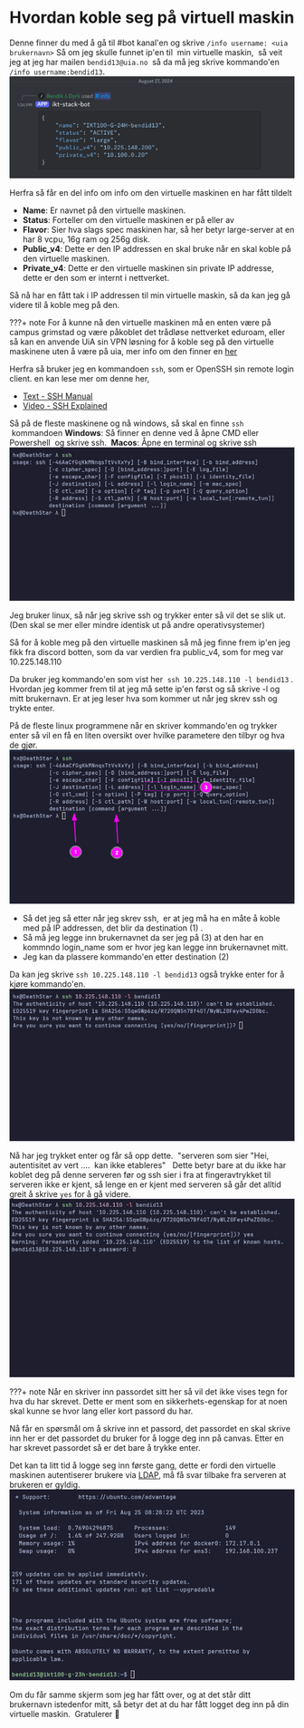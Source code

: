 # Hvordan koble seg på virtuell maskin
Denne finner du med å gå til #bot kanal'en og skrive ``/info username: <uia brukernavn>``
Så om jeg skulle funnet ip'en til  min virtuelle maskin,  så veit jeg at jeg har mailen ``bendid13@uia.no``  så da må jeg skrive kommando'en ``/info username:bendid13``.
![](./assets/2024-09-12-12-56-32.png)

Herfra så får en del info om info om den virtuelle maskinen en har fått tildelt

- **Name**: Er navnet på den virtuelle maskinen.
- **Status**: Forteller om den virtuelle maskinen er på eller av
- **Flavor**: Sier hva slags spec maskinen har, så her betyr large-server at en har 8 vcpu, 16g ram og 256g disk.
- **Public_v4**: Dette er den IP addressen en skal bruke når en skal koble på den virtuelle maskinen.
- **Private_v4**: Dette er den virtuelle maskinen sin private IP addresse, dette er den som er internt i nettverket. 

Så nå har en fått tak i IP addressen til min virtuelle maskin, så da kan jeg gå videre til å koble meg på den.

???+ note
    For å kunne nå den virtuelle maskinen må en enten være på campus grimstad og være påkoblet det trådløse nettverket eduroam, eller så kan en anvende UiA sin VPN løsning for å koble seg på den virtuelle maskinene uten å være på uia, mer info om den finner en [her](https://www.uia.no/studier/for-studenter/uia-hjelp/it/vpn.html)

Herfra så bruker jeg en kommandoen ``ssh``, som er OpenSSH sin remote login client.
en kan lese mer om denne her, 

- [Text - SSH Manual](https://linux.die.net/man/1/ssh)
- [Video - SSH Explained](https://youtu.be/tZop-zjYkrU?t=158)


Så på de fleste maskinene og nå windows, så skal en finne ``ssh``  kommandoen
**Windows**: Så finner en denne ved å åpne CMD eller Powershell  og skrive ssh. 
**Macos**: Åpne en terminal og skrive ssh
![](./assets/2024-09-12-13-01-24.png)

Jeg bruker linux, så når jeg skrive ssh og trykker enter så vil det se slik ut. (Den skal se mer eller mindre identisk ut på andre operativsystemer)

Så for å koble meg på den virtuelle maskinen så må jeg finne frem ip'en jeg fikk fra discord botten, som da var verdien fra public_v4, som for meg var 10.225.148.110

Da bruker jeg kommando'en som vist her  ``ssh 10.225.148.110 -l bendid13`` .
Hvordan jeg kommer frem til at jeg må sette ip'en først og så skrive -l og mitt brukernavn. Er at jeg leser hva som kommer ut når jeg skrev ssh og trykte enter. 

På de fleste linux programmene når en skriver kommando'en og trykker enter så vil en få en liten oversikt over hvilke parametere den tilbyr og hva de gjør.
![](./assets/2024-09-12-13-01-44.png)

- Så det jeg så etter når jeg skrev ssh,  er at jeg må ha en måte å koble med på IP addressen, det blir da destination (1) .
- Så må jeg legge inn brukernavnet da ser jeg på (3) at den har en kommndo login_name som er hvor jeg kan legge inn brukernavnet mitt.
- Jeg kan da plassere kommando'en etter destination (2)

Da kan jeg skrive ``ssh 10.225.148.110 -l bendid13`` også trykke enter for å kjøre kommando'en.
![](./assets/2024-09-12-13-02-46.png)


Nå har jeg trykket enter og får så opp dette.  "serveren som sier "Hei, autentisitet av vert ....  kan ikke etableres"  
Dette betyr bare at du ikke har koblet deg på denne serveren før og ssh sier i fra at fingeravtrykket til serveren ikke er kjent, så lenge en er kjent med serveren så går det alltid greit å skrive ``yes`` for å gå videre.
![](./assets/2024-09-12-13-03-07.png)

???+ note
    Når en skriver inn passordet sitt her så vil det ikke vises tegn for hva du har skrevet. Dette er ment som en sikkerhets-egenskap for at noen skal kunne se hvor lang eller kort passord du har.


Nå får en spørsmål om å skrive inn et passord, det passordet en skal skrive inn her er det passordet du bruker for å logge deg inn på canvas.
 Etter en har skrevet passordet så er det bare å trykke enter.

Det kan ta litt tid å logge seg inn første gang, dette er fordi den virtuelle maskinen autentiserer brukere via [LDAP](https://www.redhat.com/en/topics/security/what-is-ldap-authentication), må få svar tilbake fra serveren at brukeren er gyldig.
![](./assets/2024-09-12-13-03-30.png)

Om du får samme skjerm som jeg har fått over, og at det står ditt brukernavn istedenfor mitt, så betyr det at du har fått logget deg inn på din virtuelle maskin. 
Gratulerer 🥳